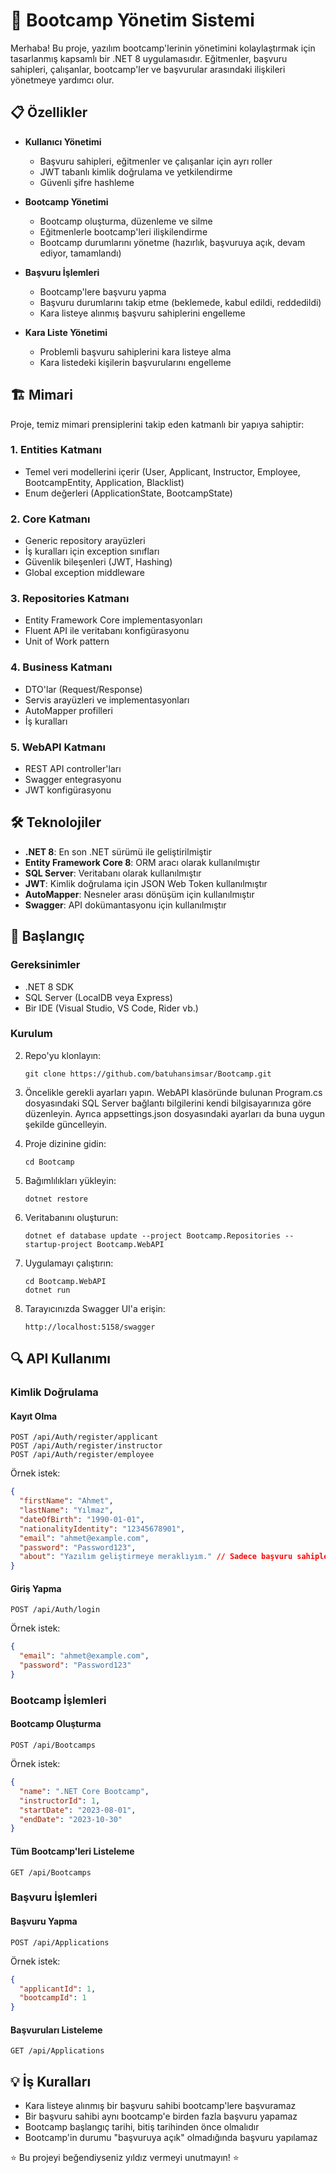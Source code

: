 # 🚀 Bootcamp Yönetim Sistemi

Merhaba! Bu proje, yazılım bootcamp'lerinin yönetimini kolaylaştırmak için tasarlanmış kapsamlı bir .NET 8 uygulamasıdır. Eğitmenler, başvuru sahipleri, çalışanlar, bootcamp'ler ve başvurular arasındaki ilişkileri yönetmeye yardımcı olur.

## 📋 Özellikler

- **Kullanıcı Yönetimi**
  - Başvuru sahipleri, eğitmenler ve çalışanlar için ayrı roller
  - JWT tabanlı kimlik doğrulama ve yetkilendirme
  - Güvenli şifre hashleme

- **Bootcamp Yönetimi**
  - Bootcamp oluşturma, düzenleme ve silme
  - Eğitmenlerle bootcamp'leri ilişkilendirme
  - Bootcamp durumlarını yönetme (hazırlık, başvuruya açık, devam ediyor, tamamlandı)

- **Başvuru İşlemleri**
  - Bootcamp'lere başvuru yapma
  - Başvuru durumlarını takip etme (beklemede, kabul edildi, reddedildi)
  - Kara listeye alınmış başvuru sahiplerini engelleme

- **Kara Liste Yönetimi**
  - Problemli başvuru sahiplerini kara listeye alma
  - Kara listedeki kişilerin başvurularını engelleme

## 🏗️ Mimari

Proje, temiz mimari prensiplerini takip eden katmanlı bir yapıya sahiptir:

### 1. Entities Katmanı
- Temel veri modellerini içerir (User, Applicant, Instructor, Employee, BootcampEntity, Application, Blacklist)
- Enum değerleri (ApplicationState, BootcampState)

### 2. Core Katmanı
- Generic repository arayüzleri
- İş kuralları için exception sınıfları
- Güvenlik bileşenleri (JWT, Hashing)
- Global exception middleware

### 3. Repositories Katmanı
- Entity Framework Core implementasyonları
- Fluent API ile veritabanı konfigürasyonu
- Unit of Work pattern

### 4. Business Katmanı
- DTO'lar (Request/Response)
- Servis arayüzleri ve implementasyonları
- AutoMapper profilleri
- İş kuralları

### 5. WebAPI Katmanı
- REST API controller'ları
- Swagger entegrasyonu
- JWT konfigürasyonu

## 🛠️ Teknolojiler

- **.NET 8**: En son .NET sürümü ile geliştirilmiştir
- **Entity Framework Core 8**: ORM aracı olarak kullanılmıştır
- **SQL Server**: Veritabanı olarak kullanılmıştır
- **JWT**: Kimlik doğrulama için JSON Web Token kullanılmıştır
- **AutoMapper**: Nesneler arası dönüşüm için kullanılmıştır
- **Swagger**: API dokümantasyonu için kullanılmıştır

## 🚀 Başlangıç

### Gereksinimler
- .NET 8 SDK
- SQL Server (LocalDB veya Express)
- Bir IDE (Visual Studio, VS Code, Rider vb.)

### Kurulum

2. Repo'yu klonlayın:
   ```
   git clone https://github.com/batuhansimsar/Bootcamp.git
   ```
   
1. Öncelikle gerekli ayarları yapın. WebAPI klasöründe bulunan Program.cs dosyasındaki SQL Server bağlantı bilgilerini kendi bilgisayarınıza göre düzenleyin. Ayrıca appsettings.json dosyasındaki ayarları da buna uygun şekilde güncelleyin.

3. Proje dizinine gidin:
   ```
   cd Bootcamp
   ```

4. Bağımlılıkları yükleyin:
   ```
   dotnet restore
   ```

5. Veritabanını oluşturun:
   ```
   dotnet ef database update --project Bootcamp.Repositories --startup-project Bootcamp.WebAPI
   ```

6. Uygulamayı çalıştırın:
   ```
   cd Bootcamp.WebAPI
   dotnet run
   ```

7. Tarayıcınızda Swagger UI'a erişin:
   ```
   http://localhost:5158/swagger
   ```

## 🔍 API Kullanımı

### Kimlik Doğrulama

#### Kayıt Olma
```http
POST /api/Auth/register/applicant
POST /api/Auth/register/instructor
POST /api/Auth/register/employee
```

Örnek istek:
```json
{
  "firstName": "Ahmet",
  "lastName": "Yılmaz",
  "dateOfBirth": "1990-01-01",
  "nationalityIdentity": "12345678901",
  "email": "ahmet@example.com",
  "password": "Password123",
  "about": "Yazılım geliştirmeye meraklıyım." // Sadece başvuru sahipleri için
}
```

#### Giriş Yapma
```http
POST /api/Auth/login
```

Örnek istek:
```json
{
  "email": "ahmet@example.com",
  "password": "Password123"
}
```

### Bootcamp İşlemleri

#### Bootcamp Oluşturma
```http
POST /api/Bootcamps
```

Örnek istek:
```json
{
  "name": ".NET Core Bootcamp",
  "instructorId": 1,
  "startDate": "2023-08-01",
  "endDate": "2023-10-30"
}
```

#### Tüm Bootcamp'leri Listeleme
```http
GET /api/Bootcamps
```

### Başvuru İşlemleri

#### Başvuru Yapma
```http
POST /api/Applications
```

Örnek istek:
```json
{
  "applicantId": 1,
  "bootcampId": 1
}
```

#### Başvuruları Listeleme
```http
GET /api/Applications
```

## 💡 İş Kuralları

- Kara listeye alınmış bir başvuru sahibi bootcamp'lere başvuramaz
- Bir başvuru sahibi aynı bootcamp'e birden fazla başvuru yapamaz
- Bootcamp başlangıç tarihi, bitiş tarihinden önce olmalıdır
- Bootcamp'in durumu "başvuruya açık" olmadığında başvuru yapılamaz


⭐️ Bu projeyi beğendiyseniz yıldız vermeyi unutmayın! ⭐️ 
